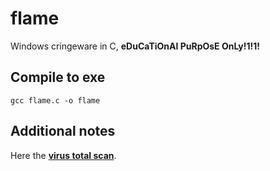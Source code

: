 # flame
Windows cringeware in C, **eDuCaTiOnAl PuRpOsE OnLy!1!1!**

## Compile to exe
`gcc flame.c -o flame`

## Additional notes

Here the [**virus total scan**](https://www.virustotal.com/gui/file/016a9164b3bbfc4b8ecbff8ed1efbaecfd314d9dd6bc69f68cbfb216c93487a0).
